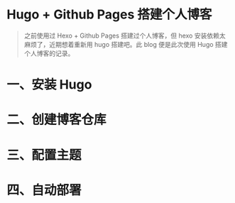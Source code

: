 # Hugo + Github Pages 搭建个人博客


> 之前使用过 Hexo + Github Pages 搭建过个人博客，但 hexo 安装依赖太麻烦了，近期想着重新用 hugo 搭建吧。此 blog 便是此次使用 Hugo 搭建个人博客的记录。

# 一、安装 Hugo


# 二、创建博客仓库


# 三、配置主题


# 四、自动部署

